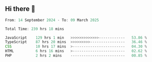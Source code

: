 ## Hi there 👋
<!--START_SECTION:Muni-->

```Javascript
From: 14 September 2024 - To: 09 March 2025

Total Time: 239 hrs 18 mins

JavaScript    129 hrs 1 min   >>>>>>>>>>>>>------------   53.86 %
TypeScript    87 hrs 20 mins  >>>>>>>>>----------------   36.46 %
CSS           10 hrs 17 mins  >------------------------   04.30 %
HTML          6 hrs 16 mins   >------------------------   02.62 %
PHP           2 hrs 2 mins    -------------------------   00.85 %
```

<!--END_SECTION:Muni-->

